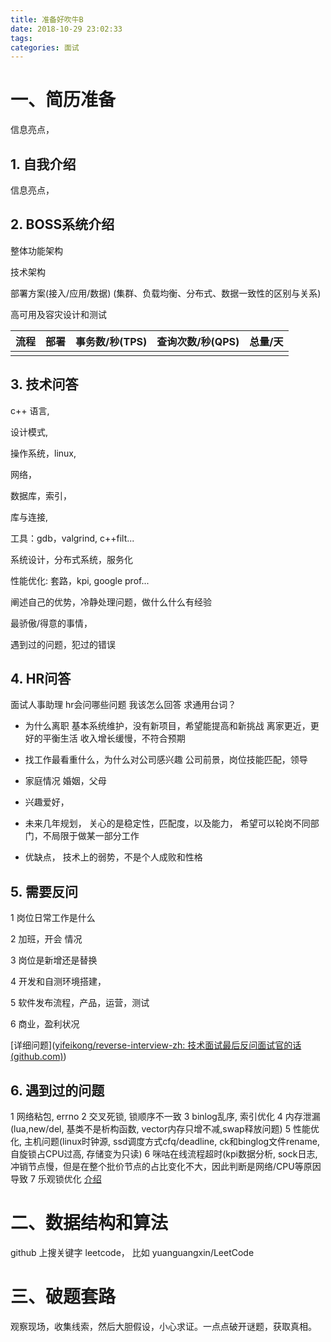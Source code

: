 ```yaml
---
title: 准备好吹牛B
date: 2018-10-29 23:02:33
tags:
categories: 面试
---
```


# 一、简历准备

信息亮点，

## 1. 自我介绍

信息亮点，

## 2. BOSS系统介绍

整体功能架构

技术架构

部署方案(接入/应用/数据) (集群、负载均衡、分布式、数据一致性的区别与关系)

高可用及容灾设计和测试




| 流程 | 部署 | 事务数/秒(TPS) | 查询次数/秒(QPS) | 总量/天 |
| :--- | :--- | :------------- | :--------------- | :------ |
|      |      |                |                  |         |



<!-- more -->

## 3. 技术问答

c++ 语言,

设计模式,

操作系统，linux, 

网络，

数据库，索引，

库与连接,

工具：gdb，valgrind, c++filt...

系统设计，分布式系统，服务化

性能优化: 套路，kpi, google prof...

阐述自己的优势，冷静处理问题，做什么什么有经验

最骄傲/得意的事情，

遇到过的问题，犯过的错误

## 4. HR问答

面试人事助理 hr会问哪些问题 我该怎么回答 求通用台词？

* 为什么离职
  	基本系统维护，没有新项目，希望能提高和新挑战
    	离家更近，更好的平衡生活
    	收入增长缓慢，不符合预期

* 找工作最看重什么，为什么对公司感兴趣
  	公司前景，岗位技能匹配，领导

* 家庭情况
  	婚姻，父母

* 兴趣爱好，

* 未来几年规划，
  	关心的是稳定性，匹配度，以及能力， 希望可以轮岗不同部门，不局限于做某一部分工作

* 优缺点，
  技术上的弱势，不是个人成败和性格

## 5. 需要反问

1 岗位日常工作是什么

2 加班，开会 情况

3 岗位是新增还是替换

4 开发和自测环境搭建，

5 软件发布流程，产品，运营，测试

6 商业，盈利状况

[详细问题]([yifeikong/reverse-interview-zh: 技术面试最后反问面试官的话 (github.com)](https://github.com/yifeikong/reverse-interview-zh))

## 6. 遇到过的问题

1 网络粘包, errno
2 交叉死锁, 锁顺序不一致
3 binlog乱序, 索引优化
4 内存泄漏(lua,new/del, 基类不是析构函数, vector内存只增不减,swap释放问题) 
5 性能优化, 主机问题(linux时钟源, ssd调度方式cfq/deadline, ck和binglog文件rename, 自旋锁占CPU过高, 存储变为只读)
6 咪咕在线流程超时(kpi数据分析, sock日志, 冲销节点慢，但是在整个批价节点的占比变化不大，因此判断是网络/CPU等原因导致
7 乐观锁优化 [介绍](https://github.com/bzadhere/JavaGuide/blob/master/%E9%9D%A2%E8%AF%95%E5%BF%85%E5%A4%87/%E9%9D%A2%E8%AF%95%E5%BF%85%E5%A4%87%E4%B9%8B%E4%B9%90%E8%A7%82%E9%94%81%E4%B8%8E%E6%82%B2%E8%A7%82%E9%94%81.md)



# 二、数据结构和算法



github 上搜关键字 leetcode， 比如 yuanguangxin/LeetCode



# 三、破题套路

观察现场，收集线索，然后大胆假设，小心求证。一点点破开谜题，获取真相。



